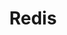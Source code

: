 ---
github: antirez/redis
logohandle: redis
sort: redis
title: Redis
twitter: https://twitter.com/redisfeed
website: https://www.redis.io/
wikipedia: https://en.wikipedia.org/wiki/Redis
---